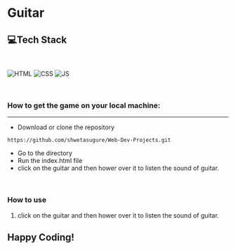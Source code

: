 # Guitar 


## 💻Tech Stack
<br>

![HTML](https://img.shields.io/badge/html5%20-%23E34F26.svg?&style=for-the-badge&logo=html5&logoColor=white)
![CSS](https://img.shields.io/badge/css3%20-%231572B6.svg?&style=for-the-badge&logo=css3&logoColor=white)
![JS](https://img.shields.io/badge/javascript%20-%23323330.svg?&style=for-the-badge&logo=javascript&logoColor=%23F7DF1E)

<br>

### How to get the game on your local machine:

---

- Download or clone the repository

```
https://github.com/shwetasugure/Web-Dev-Projects.git
```

- Go to the directory
- Run the index.html file
- click on the guitar and then hower over it to listen the sound of guitar.

<br>

### How to use 
1. click on the guitar and then hower over it to listen the sound of guitar.


## Happy Coding!
